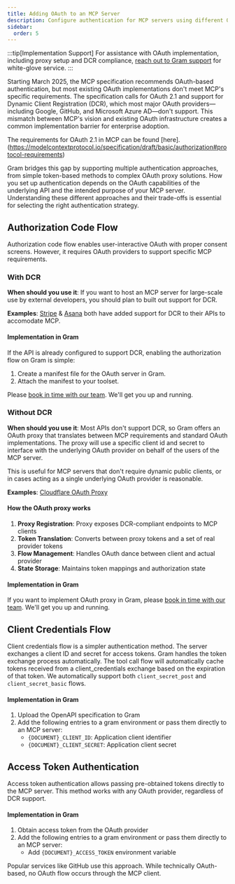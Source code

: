 ```yaml
---
title: Adding OAuth to an MCP Server
description: Configure authentication for MCP servers using different OAuth methods
sidebar:
  order: 5
---
```


:::tip[Implementation Support]
For assistance with OAuth implementation, including proxy setup and DCR compliance, [reach out to Gram support](https://calendly.com/sagar-speakeasy/30min) for white-glove service.
:::


Starting March 2025, the MCP specification recommends OAuth-based authentication, but most existing OAuth implementations don't meet MCP's specific requirements. The specification calls for OAuth 2.1 and support for Dynamic Client Registration (DCR), which most major OAuth providers—including Google, GitHub, and Microsoft Azure AD—don't support. This mismatch between MCP's vision and existing OAuth infrastructure creates a common implementation barrier for enterprise adoption.

The requirements for OAuth 2.1 in MCP can be found [here].(https://modelcontextprotocol.io/specification/draft/basic/authorization#protocol-requirements)

Gram bridges this gap by supporting multiple authentication approaches, from simple token-based methods to complex OAuth proxy solutions. How you set up authentication depends on the OAuth capabilities of the underlying API and the intended purpose of your MCP server. Understanding these different approaches and their trade-offs is essential for selecting the right authentication strategy.


## Authorization Code Flow

Authorization code flow enables user-interactive OAuth with proper consent screens. However, it requires OAuth providers to support specific MCP requirements.

### With DCR

**When should you use it**: If you want to host an MCP server for large-scale use by external developers, you should plan to built out support for DCR.

**Examples**: [Stripe](https://docs.stripe.com/mcp) & [Asana](https://developers.asana.com/docs/integrating-with-asanas-mcp-server) both have added support for DCR to their APIs to accomodate MCP.

#### Implementation in Gram

If the API is already configured to support DCR, enabling the authorization flow on Gram is simple:

1. Create a manifest file for the OAuth server in Gram.
2. Attach the manifest to your toolset.

Please [book in time with our team](https://calendly.com/sagar-speakeasy/30min). We'll get you up and running.

### Without DCR

**When should you use it**: Most APIs don't support DCR, so Gram offers an OAuth proxy that translates between MCP requirements and standard OAuth implementations. The proxy will use a specific client id and secret to interface with the underlying OAuth provider on behalf of the users of the MCP server.

This is useful for MCP servers that don't require dynamic public clients, or in cases acting as a single underlying OAuth provider is reasonable.

**Examples**: [Cloudflare OAuth Proxy](https://blog.cloudflare.com/remote-model-context-protocol-servers-mcp/#workers-oauth-provider-an-oauth-2-1-provider-library-for-cloudflare-workers)

#### How the OAuth proxy works

1. **Proxy Registration**: Proxy exposes DCR-compliant endpoints to MCP clients
2. **Token Translation**: Converts between proxy tokens and a set of real provider tokens
3. **Flow Management**: Handles OAuth dance between client and actual provider
4. **State Storage**: Maintains token mappings and authorization state

#### Implementation in Gram

If you want to implement OAuth proxy in Gram, please [book in time with our team](https://calendly.com/sagar-speakeasy/30min). We'll get you up and running.

## Client Credentials Flow

Client credentials flow is a simpler authentication method. The server exchanges a client ID and secret for access tokens. Gram handles the token exchange process automatically. The tool call flow will automatically cache tokens received from a client_credentials exchange based on the expiration of that token. We automatically support both `client_secret_post` and `client_secret_basic` flows.

#### Implementation in Gram

1. Upload the OpenAPI specification to Gram
2. Add the following entries to a gram environment or pass them directly to an MCP server:
   - `{DOCUMENT}_CLIENT_ID`: Application client identifier
   - `{DOCUMENT}_CLIENT_SECRET`: Application client secret

## Access Token Authentication

Access token authentication allows passing pre-obtained tokens directly to the MCP server. This method works with any OAuth provider, regardless of DCR support.

#### Implementation in Gram

1. Obtain access token from the OAuth provider
2. Add the following entries to a gram environment or pass them directly to an MCP server:
   - Add `{DOCUMENT}_ACCESS_TOKEN` environment variable

Popular services like GitHub use this approach. While technically OAuth-based, no OAuth flow occurs through the MCP client.
